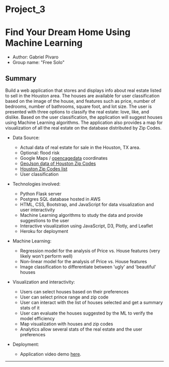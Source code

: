 # Project_3


# Find Your Dream Home Using Machine Learning

* Author: Gabriel Pivaro
* Group name: "Free Solo"

## Summary

Build a web application that stores and displays info about real estate listed to sell in the Houston area. The houses are available for user classification based on the image of the house, and features such as price, number of bedrooms, number of bathrooms, square foot, and lot size. The user is presented with three options to classify the real estate: love, like, and dislike. Based on the user classification, the application will suggest houses using Machine Learning algorithms. The application also provides a map for visualization of all the real estate on the database distributed by Zip Codes. 

* Data Source: 
    * Actual data of real estate for sale in the Houston, TX area.
    * Optional: flood risk
    * Google Maps / [opencagedata](https://opencagedata.com/api) coordinates 
    * [GeoJson data of Houston Zip Codes](https://raw.githubusercontent.com/OpenDataDE/State-zip-code-GeoJSON/master/tx_texas_zip_codes_geo.min.json)
    * [Houston Zip Codes list](https://www.zip-codes.com/city/tx-houston.asp)
    * User classification

* Technologies involved:
    * Python Flask server
    * Postgres SQL database hosted in AWS
    * HTML, CSS, Bootstrap, and JavaScript for data visualization and user interactivity
    * Machine Learning algorithms to study the data and provide suggestions to the user
    * Interactive visualization using JavaScript, D3, Plotly, and Leaflet
    * Heroku for deployment

* Machine Learning:
    * Regression model for the analysis of Price vs. House features (very likely won't perform well)
    * Non-linear model for the analysis of Price vs. House features
    * Image classification to differentiate between 'ugly' and 'beautiful' houses

* Visualization and interactivity:
    * Users can select houses based on their preferences
    * User can select prince range and zip code
    * User can interact with the list of houses selected and get a summary stats of it
    * User can evaluate the houses suggested by the ML to verify the model efficiency
    * Map visualization with houses and zip codes
    * Analytics allow several stats of the real estate and the user preferences



* Deployment:
    * Application video demo [here]([http://find-your-dream-home.herokuapp.com/](https://www.youtube.com/watch?v=6rXyssRe8W8)https://www.youtube.com/watch?v=6rXyssRe8W8).




---
